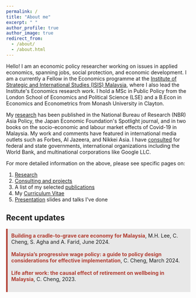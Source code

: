 ```yaml
---
permalink: /
title: "About me"
excerpt: " "
author_profile: true
author_image: true
redirect_from: 
  - /about/
  - /about.html
---
```


Hello! I am an economic policy researcher working on issues in applied economics, spanning jobs, social protection, and economic development. I am a currently a Fellow in the Economics programme at the <a href="https://www.isis.org.my/author/calvin">Institute of Strategic and International Studies (ISIS) Malaysia</a>, where I also lead the Institute's Economics research work. I hold a MSc in Public Policy from the London School of Economics and Political Science (LSE) and a B.Econ in Economics and Econometrics from Monash University in Clayton. 

My [research](https://calvinchengkw.com/research) has been published in the National Bureau of Research (NBR) Asia Policy, the Japan Economic Foundation's Spotlight journal, and in two books on the socio-economic and labour market effects of Covid-19 in Malaysia. My work and comments have featured in international media outlets such as Forbes, Al Jazeera, and Nikkei Asia. I have [consulted](https://calvinchengkw.com/consulting) for federal and state governments, international organizations including the World Bank, and multinational corporations like Google LLC. 

For more detailed information on the above, please see specific pages on: 
  1. <a href="https://calvinchengkw.com/research"> Research</a> 
  2. <a href="https://calvinchengkw.com/consulting">Consulting and projects</a>
  3. A list of my selected <a href="https://calvinchengkw.com/publications">publications</a> 
  4. My <a href="https://calvinchengkw.com/cv">Curriculum Vitae</a>
  5. <a href="https://calvinchengkw.com/presentations">Presentation</a> slides and talks I've done 

## Recent updates
<div style="background-color: #e8e8e8; padding: 10px; margin-bottom: 20px; border-left: 4px solid #b03a2e;">
   <strong><a href="https://www.isis.org.my/2024/06/12/building-a-cradle-to-grave-care-economy-for-malaysia-2/" style="text-decoration: none; color: #b03a2e;">Building a cradle-to-grave care economy for Malaysia</a></strong>, M.H. Lee, C. Cheng, S. Agha and A. Farid, June 2024. 
   <br><br>
  <strong><a href="https://www.isis.org.my/2024/03/25/malaysias-progressive-wage-policy/" style="text-decoration: none; color: #b03a2e;">Malaysia’s progressive wage policy: a guide to policy design considerations for effective implementation</a></strong>, C. Cheng, March 2024. 
   <br><br>
  <strong><a href="/posts/2024/01/retirement-wellbeing-1" style="text-decoration: none; color: #b03a2e;">Life after work: the causal effect of retirement on wellbeing in Malaysia</a></strong>, C. Cheng, 2023. 
  <br><br>
</div>

<!--
<div style="display: flex; justify-content: space-around; align-items: center;">
  <img src="images/pic2.jpg" alt="Presentation at the Japan-ASEAN Roundtable" class="about-image" style="width: 50%; height: auto;">
  <img src="images/pic3.jpg" alt="PRAXIS 2024" class="about-image" style="width: 50%; height: auto;">
</div>
-->
